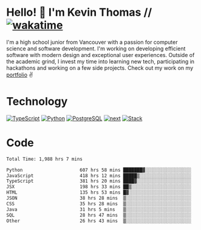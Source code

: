 # Hello! 👋 I'm Kevin Thomas // [![wakatime](https://wakatime.com/badge/user/e9d16d74-e01d-4a37-8086-9257e0bde1c2.svg?style=flat-square)](https://wakatime.com/@e9d16d74-e01d-4a37-8086-9257e0bde1c2)

I'm a high school junior from Vancouver with a passion for computer science and software development. I'm working on developing efficient software with modern design and exceptional user experiences. Outside of the academic grind, I invest my time into learning new tech, participating in hackathons and working on a few side projects. Check out my work on my [portfolio](https://kevinjosethomas.com/) ✌️

# Technology
[![TypeScript](https://github.com/kevinjosethomas/kevinjosethomas/assets/46242684/444b2e5d-659f-41f5-81fe-3abafb75cb6c)](https://kevinjosethomas.com/stack)
[![Python](https://github.com/kevinjosethomas/kevinjosethomas/assets/46242684/34a174c4-54db-4c4e-9842-2324d47cb043)](https://kevinjosethomas.com/stack)
[![PostgreSQL](https://github.com/kevinjosethomas/kevinjosethomas/assets/46242684/46d6de1c-c483-4dc7-ab3a-87763af6fc78)](https://kevinjosethomas.com/stack)
[![next](https://github.com/kevinjosethomas/kevinjosethomas/assets/46242684/bc46bae5-1ad9-42a7-b7a2-427cbde7c994)](https://kevinjosethomas.com/stack)
[![Stack](https://github.com/kevinjosethomas/kevinjosethomas/assets/46242684/0b9b7eeb-8cce-4a56-bffd-3131dd4dd88c)](https://kevinjosethomas.com/stack)




# Code
<!--START_SECTION:waka-->

```txt
Total Time: 1,988 hrs 7 mins

Python                     607 hrs 58 mins ███████▓░░░░░░░░░░░░░░░░░   30.17 %
JavaScript                 418 hrs 12 mins █████▒░░░░░░░░░░░░░░░░░░░   20.76 %
TypeScript                 381 hrs 20 mins ████▓░░░░░░░░░░░░░░░░░░░░   18.93 %
JSX                        198 hrs 33 mins ██▒░░░░░░░░░░░░░░░░░░░░░░   09.85 %
HTML                       135 hrs 53 mins █▓░░░░░░░░░░░░░░░░░░░░░░░   06.74 %
JSON                       38 hrs 28 mins  ▒░░░░░░░░░░░░░░░░░░░░░░░░   01.91 %
CSS                        35 hrs 28 mins  ▒░░░░░░░░░░░░░░░░░░░░░░░░   01.76 %
Java                       31 hrs 5 mins   ▒░░░░░░░░░░░░░░░░░░░░░░░░   01.54 %
SQL                        28 hrs 47 mins  ▒░░░░░░░░░░░░░░░░░░░░░░░░   01.43 %
Other                      26 hrs 43 mins  ▒░░░░░░░░░░░░░░░░░░░░░░░░   01.33 %
```

<!--END_SECTION:waka-->
